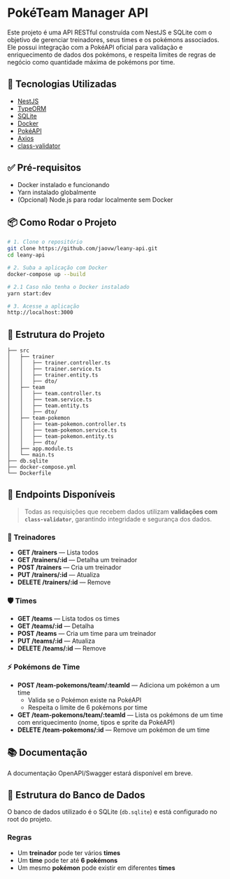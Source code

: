 # PokéTeam Manager API

Este projeto é uma API RESTful construída com NestJS e SQLite com o objetivo de gerenciar treinadores, seus times e os pokémons associados. Ele possui integração com a PokéAPI oficial para validação e enriquecimento de dados dos pokémons, e respeita limites de regras de negócio como quantidade máxima de pokémons por time.


## 🚀 Tecnologias Utilizadas

- [NestJS](https://nestjs.com/)
- [TypeORM](https://typeorm.io/)
- [SQLite](https://www.sqlite.org/index.html)
- [Docker](https://www.docker.com/)
- [PokéAPI](https://pokeapi.co/)
- [Axios](https://axios-http.com/)
- [class-validator](https://github.com/typestack/class-validator)



## ✅ Pré-requisitos

- Docker instalado e funcionando
- Yarn instalado globalmente
- (Opcional) Node.js para rodar localmente sem Docker



## 📦 Como Rodar o Projeto

```bash
# 1. Clone o repositório
git clone https://github.com/jaovw/leany-api.git
cd leany-api

# 2. Suba a aplicação com Docker
docker-compose up --build

# 2.1 Caso não tenha o Docker instalado
yarn start:dev

# 3. Acesse a aplicação
http://localhost:3000
```



## 📁 Estrutura do Projeto

    ├── src
    │   ├── trainer
    │   │   ├── trainer.controller.ts
    │   │   ├── trainer.service.ts
    │   │   ├── trainer.entity.ts
    │   │   ├── dto/
    │   ├── team
    │   │   ├── team.controller.ts
    │   │   ├── team.service.ts
    │   │   ├── team.entity.ts
    │   │   ├── dto/
    │   ├── team-pokemon
    │   │   ├── team-pokemon.controller.ts
    │   │   ├── team-pokemon.service.ts
    │   │   ├── team-pokemon.entity.ts
    │   │   ├── dto/
    │   ├── app.module.ts
    │   └── main.ts
    ├── db.sqlite
    ├── docker-compose.yml
    └── Dockerfile



## 🔗 Endpoints Disponíveis

> Todas as requisições que recebem dados utilizam **validações com `class-validator`**, garantindo integridade e segurança dos dados.

### 👤 Treinadores

- **GET /trainers** — Lista todos
- **GET /trainers/:id** — Detalha um treinador
- **POST /trainers** — Cria um treinador
- **PUT /trainers/:id** — Atualiza
- **DELETE /trainers/:id** — Remove

### 🛡 Times

- **GET /teams** — Lista todos os times
- **GET /teams/:id** — Detalha
- **POST /teams** — Cria um time para um treinador
- **PUT /teams/:id** — Atualiza
- **DELETE /teams/:id** — Remove

### ⚡ Pokémons de Time

- **POST /team-pokemons/team/:teamId** — Adiciona um pokémon a um time
  - Valida se o Pokémon existe na PokéAPI
  - Respeita o limite de 6 pokémons por time
- **GET /team-pokemons/team/:teamId** — Lista os pokémons de um time com enriquecimento (nome, tipos e sprite da PokéAPI)
- **DELETE /team-pokemons/:id** — Remove um pokémon de um time



## 📚 Documentação

A documentação OpenAPI/Swagger estará disponível em breve.



## 🧩 Estrutura do Banco de Dados

O banco de dados utilizado é o SQLite (`db.sqlite`) e está configurado no root do projeto.
### Regras

- Um **treinador** pode ter vários **times**
- Um **time** pode ter até **6 pokémons**
- Um mesmo **pokémon** pode existir em diferentes **times**

